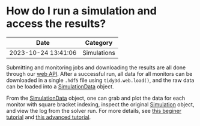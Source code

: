 # How do I run a simulation and access the results?

| Date       | Category    |
|------------|-------------|
| 2023-10-24 13:41:06 | Simulations |


Submitting and monitoring jobs and downloading the results are all done through our [web API](https://docs.flexcompute.com/projects/tidy3d/en/latest/api/index.html#web-api). After a successful run, all data for all monitors can be downloaded in a single `.hdf5` file using `tidy3d.web.load()`, and the raw data can be loaded into a [SimulationData](https://docs.flexcompute.com/projects/tidy3d/en/latest/api/_autosummary/tidy3d.SimulationData.html#tidy3d.SimulationData) object.

From the [SimulationData](https://docs.flexcompute.com/projects/tidy3d/en/latest/api/_autosummary/tidy3d.SimulationData.html#tidy3d.SimulationData) object, one can grab and plot the data for each monitor with square bracket indexing, inspect the original [Simulation](https://docs.flexcompute.com/projects/tidy3d/en/latest/api/_autosummary/tidy3d.Simulation.html#tidy3d.Simulation) object, and view the log from the solver run. For more details, see [this beginer tutorial](/tidy3d/examples/notebooks/VizSimulation/) and [this advanced tutorial](https://www.flexcompute.com/tidy3d/examples/notebooks/XarrayTutorial/).
